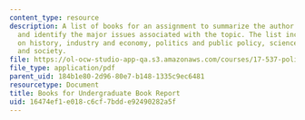 ```yaml
---
content_type: resource
description: A list of books for an assignment to summarize the author's main thesis
  and identify the major issues associated with the topic. The list includes books
  on history, industry and economy, politics and public policy, science and technology,
  and society.
file: https://ol-ocw-studio-app-qa.s3.amazonaws.com/courses/17-537-politics-and-policy-in-contemporary-japan-spring-2009/16474ef1e018c6cf7bdde92490282a5f_MIT17_537S09_Undergradbook.pdf
file_type: application/pdf
parent_uid: 184b1e80-2d96-80e7-b148-1335c9ec6481
resourcetype: Document
title: Books for Undergraduate Book Report
uid: 16474ef1-e018-c6cf-7bdd-e92490282a5f
---
```

